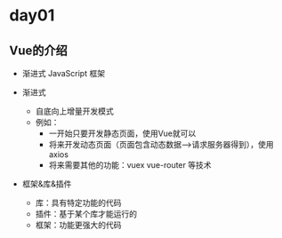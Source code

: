 # day01

## Vue的介绍
- 渐进式 JavaScript 框架

- 渐进式
  - 自底向上增量开发模式
  - 例如：
    - 一开始只要开发静态页面，使用Vue就可以
    - 将来开发动态页面（页面包含动态数据-->请求服务器得到），使用axios
    - 将来需要其他的功能：vuex  vue-router 等技术

- 框架&库&插件
  - 库：具有特定功能的代码
  - 插件：基于某个库才能运行的
  - 框架：功能更强大的代码
